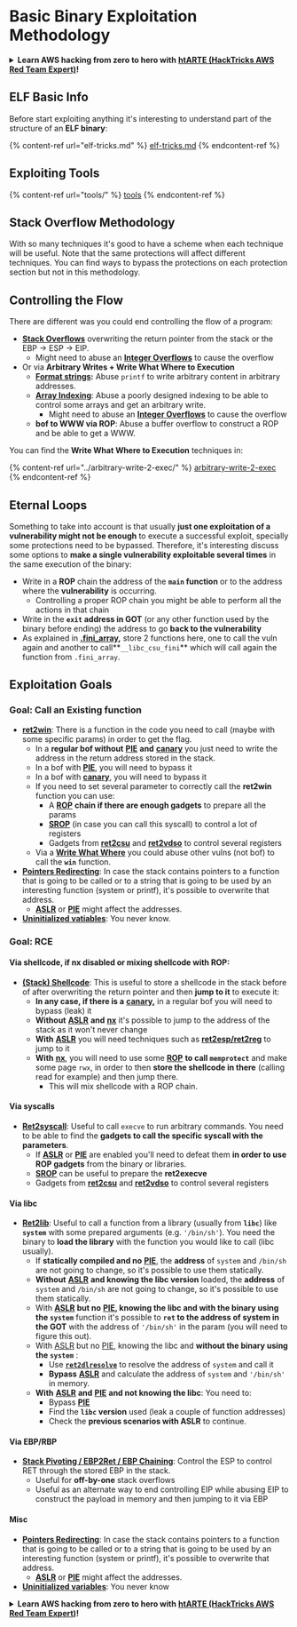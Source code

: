 # Basic Binary Exploitation Methodology

<details>

<summary><strong>Learn AWS hacking from zero to hero with</strong> <a href="https://training.hacktricks.xyz/courses/arte"><strong>htARTE (HackTricks AWS Red Team Expert)</strong></a><strong>!</strong></summary>

Other ways to support HackTricks:

* If you want to see your **company advertised in HackTricks** or **download HackTricks in PDF** Check the [**SUBSCRIPTION PLANS**](https://github.com/sponsors/carlospolop)!
* Get the [**official PEASS & HackTricks swag**](https://peass.creator-spring.com)
* Discover [**The PEASS Family**](https://opensea.io/collection/the-peass-family), our collection of exclusive [**NFTs**](https://opensea.io/collection/the-peass-family)
* **Join the** 💬 [**Discord group**](https://discord.gg/hRep4RUj7f) or the [**telegram group**](https://t.me/peass) or **follow** us on **Twitter** 🐦 [**@hacktricks\_live**](https://twitter.com/hacktricks\_live)**.**
* **Share your hacking tricks by submitting PRs to the** [**HackTricks**](https://github.com/carlospolop/hacktricks) and [**HackTricks Cloud**](https://github.com/carlospolop/hacktricks-cloud) github repos.

</details>

## ELF Basic Info

Before start exploiting anything it's interesting to understand part of the structure of an **ELF binary**:

{% content-ref url="elf-tricks.md" %}
[elf-tricks.md](elf-tricks.md)
{% endcontent-ref %}

## Exploiting Tools

{% content-ref url="tools/" %}
[tools](tools/)
{% endcontent-ref %}

## Stack Overflow Methodology

With so many techniques it's good to have a scheme when each technique will be useful. Note that the same protections will affect different techniques. You can find ways to bypass the protections on each protection section but not in this methodology.

## Controlling the Flow

There are different was you could end controlling the flow of a program:

* [**Stack Overflows**](../stack-overflow/) overwriting the return pointer from the stack or the EBP -> ESP -> EIP.
  * Might need to abuse an [**Integer Overflows**](../integer-overflow.md) to cause the overflow
* Or via **Arbitrary Writes + Write What Where to Execution**
  * [**Format strings**](../format-strings/)**:** Abuse `printf` to write arbitrary content in arbitrary addresses.
  * [**Array Indexing**](../array-indexing.md): Abuse a poorly designed indexing to be able to control some arrays and get an arbitrary write.
    * Might need to abuse an [**Integer Overflows**](../integer-overflow.md) to cause the overflow
  * **bof to WWW via ROP**: Abuse a buffer overflow to construct a ROP and be able to get a WWW.

You can find the **Write What Where to Execution** techniques in:

{% content-ref url="../arbitrary-write-2-exec/" %}
[arbitrary-write-2-exec](../arbitrary-write-2-exec/)
{% endcontent-ref %}

## Eternal Loops

Something to take into account is that usually **just one exploitation of a vulnerability might not be enough** to execute a successful exploit, specially some protections need to be bypassed. Therefore, it's interesting discuss some options to **make a single vulnerability exploitable several times** in the same execution of the binary:

* Write in a **ROP** chain the address of the **`main` function** or to the address where the **vulnerability** is occurring.
  * Controlling a proper ROP chain you might be able to perform all the actions in that chain
* Write in the **`exit` address in GOT** (or any other function used by the binary before ending) the address to go **back to the vulnerability**
* As explained in [**.fini\_array**](../arbitrary-write-2-exec/www2exec-.dtors-and-.fini\_array.md#eternal-loop)**,** store 2 functions here, one to call the vuln again and another to call**`__libc_csu_fini`** which will call again the function from `.fini_array`.

## Exploitation Goals

### Goal: Call an Existing function

* [**ret2win**](./#ret2win): There is a function in the code you need to call (maybe with some specific params) in order to get the flag.
  * In a **regular bof without** [**PIE**](../common-binary-protections-and-bypasses/pie/) **and** [**canary**](../common-binary-protections-and-bypasses/stack-canaries/) you just need to write the address in the return address stored in the stack.
  * In a bof with [**PIE**](../common-binary-protections-and-bypasses/pie/), you will need to bypass it
  * In a bof with [**canary**](../common-binary-protections-and-bypasses/stack-canaries/), you will need to bypass it
  * If you need to set several parameter to correctly call the **ret2win** function you can use:
    * A [**ROP**](./#rop-and-ret2...-techniques) **chain if there are enough gadgets** to prepare all the params
    * [**SROP**](../rop-return-oriented-programing/srop-sigreturn-oriented-programming.md) (in case you can call this syscall) to control a lot of registers
    * Gadgets from [**ret2csu**](../rop-return-oriented-programing/ret2csu.md) and [**ret2vdso**](../rop-return-oriented-programing/ret2vdso.md) to control several registers
  * Via a [**Write What Where**](../arbitrary-write-2-exec/) you could abuse other vulns (not bof) to call the **`win`** function.
* [**Pointers Redirecting**](../stack-overflow/pointer-redirecting.md): In case the stack contains pointers to a function that is going to be called or to a string that is going to be used by an interesting function (system or printf), it's possible to overwrite that address.
  * [**ASLR**](../common-binary-protections-and-bypasses/aslr/) or [**PIE**](../common-binary-protections-and-bypasses/pie/) might affect the addresses.
* [**Uninitialized vatiables**](../stack-overflow/uninitialized-variables.md): You never know.

### Goal: RCE

#### Via shellcode, if nx disabled or mixing shellcode with ROP:

* [**(Stack) Shellcode**](./#stack-shellcode): This is useful to store a shellcode in the stack before of after overwriting the return pointer and then **jump to it** to execute it:
  * **In any case, if there is a** [**canary**](../common-binary-protections-and-bypasses/stack-canaries/)**,** in a regular bof you will need to bypass (leak) it
  * **Without** [**ASLR**](../common-binary-protections-and-bypasses/aslr/) **and** [**nx**](../common-binary-protections-and-bypasses/no-exec-nx.md) it's possible to jump to the address of the stack as it won't never change
  * **With** [**ASLR**](../common-binary-protections-and-bypasses/aslr/) you will need techniques such as [**ret2esp/ret2reg**](../rop-return-oriented-programing/ret2esp-ret2reg.md) to jump to it
  * **With** [**nx**](../common-binary-protections-and-bypasses/no-exec-nx.md), you will need to use some [**ROP**](../rop-return-oriented-programing/) **to call `memprotect`** and make some page `rwx`, in order to then **store the shellcode in there** (calling read for example) and then jump there.
    * This will mix shellcode with a ROP chain.

#### Via syscalls

* [**Ret2syscall**](../rop-return-oriented-programing/rop-syscall-execv/): Useful to call `execve` to run arbitrary commands. You need to be able to find the **gadgets to call the specific syscall with the parameters**.
  * If [**ASLR**](../common-binary-protections-and-bypasses/aslr/) or [**PIE**](../common-binary-protections-and-bypasses/pie/) are enabled you'll need to defeat them **in order to use ROP gadgets** from the binary or libraries.
  * [**SROP**](../rop-return-oriented-programing/srop-sigreturn-oriented-programming.md) can be useful to prepare the **ret2execve**
  * Gadgets from [**ret2csu**](../rop-return-oriented-programing/ret2csu.md) and [**ret2vdso**](../rop-return-oriented-programing/ret2vdso.md) to control several registers

#### Via libc

* [**Ret2lib**](../rop-return-oriented-programing/ret2lib/): Useful to call a function from a library (usually from **`libc`**) like **`system`** with some prepared arguments (e.g. `'/bin/sh'`). You need the binary to **load the library** with the function you would like to call (libc usually).
  * If **statically compiled and no** [**PIE**](../common-binary-protections-and-bypasses/pie/), the **address** of `system` and `/bin/sh` are not going to change, so it's possible to use them statically.
  * **Without** [**ASLR**](../common-binary-protections-and-bypasses/aslr/) **and knowing the libc version** loaded, the **address** of `system` and `/bin/sh` are not going to change, so it's possible to use them statically.
  * With [**ASLR**](../common-binary-protections-and-bypasses/aslr/) **but no** [**PIE**](../common-binary-protections-and-bypasses/pie/)**, knowing the libc and with the binary using the `system`** function  it's possible to **`ret` to the address of system in the GOT** with the address of `'/bin/sh'` in the param (you will need to figure this out).
  * With [ASLR](../common-binary-protections-and-bypasses/aslr/) but no [PIE](../common-binary-protections-and-bypasses/pie/), knowing the libc and **without the binary using the `system`** :
    * Use [**`ret2dlresolve`**](../rop-return-oriented-programing/ret2dlresolve.md) to resolve the address of `system` and call it&#x20;
    * **Bypass** [**ASLR**](../common-binary-protections-and-bypasses/aslr/) and calculate the address of `system` and `'/bin/sh'` in memory.
  * **With** [**ASLR**](../common-binary-protections-and-bypasses/aslr/) **and** [**PIE**](../common-binary-protections-and-bypasses/pie/) **and not knowing the libc**: You need to:
    * Bypass [**PIE**](../common-binary-protections-and-bypasses/pie/)
    * Find the **`libc` version** used (leak a couple of function addresses)
    * Check the **previous scenarios with ASLR** to continue.

#### Via EBP/RBP

* [**Stack Pivoting / EBP2Ret / EBP Chaining**](../stack-overflow/stack-pivoting-ebp2ret-ebp-chaining.md): Control the ESP to control RET through the stored EBP in the stack.
  * Useful for **off-by-one** stack overflows
  * Useful as an alternate way to end controlling EIP while abusing EIP to construct the payload in memory and then jumping to it via EBP

#### Misc

* [**Pointers Redirecting**](../stack-overflow/pointer-redirecting.md): In case the stack contains pointers to a function that is going to be called or to a string that is going to be used by an interesting function (system or printf), it's possible to overwrite that address.
  * [**ASLR**](../common-binary-protections-and-bypasses/aslr/) or [**PIE**](../common-binary-protections-and-bypasses/pie/) might affect the addresses.
* [**Uninitialized variables**](../stack-overflow/uninitialized-variables.md): You never know

<details>

<summary><strong>Learn AWS hacking from zero to hero with</strong> <a href="https://training.hacktricks.xyz/courses/arte"><strong>htARTE (HackTricks AWS Red Team Expert)</strong></a><strong>!</strong></summary>

Other ways to support HackTricks:

* If you want to see your **company advertised in HackTricks** or **download HackTricks in PDF** Check the [**SUBSCRIPTION PLANS**](https://github.com/sponsors/carlospolop)!
* Get the [**official PEASS & HackTricks swag**](https://peass.creator-spring.com)
* Discover [**The PEASS Family**](https://opensea.io/collection/the-peass-family), our collection of exclusive [**NFTs**](https://opensea.io/collection/the-peass-family)
* **Join the** 💬 [**Discord group**](https://discord.gg/hRep4RUj7f) or the [**telegram group**](https://t.me/peass) or **follow** us on **Twitter** 🐦 [**@hacktricks\_live**](https://twitter.com/hacktricks\_live)**.**
* **Share your hacking tricks by submitting PRs to the** [**HackTricks**](https://github.com/carlospolop/hacktricks) and [**HackTricks Cloud**](https://github.com/carlospolop/hacktricks-cloud) github repos.

</details>
